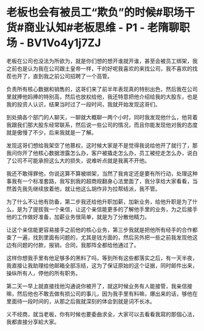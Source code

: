# 老板也会有被员工“欺负”的时候#职场干货#商业认知#老板思维 - P1 - 老隋聊职场 - BV1Vo4y1j7ZJ

老板在公司也没法为所欲为，就是你们想的想开谁就开谁，甚至会被员工绑架，我之前也是认为我在公司跟土皇帝一样，干的好呢我喜欢的来找公司，我不喜欢的找茬也开了，直到我之前公司招聘了一个高管。

负责所有核心数据和销售的，这哥们来了前半年表现真的特别出色，然后我在公司里就捧他妈捧的特别高，然后也放权给他，我还特意把他介绍给我的大股东，也是我的投资人认识，结果当时过了一段时间，我就开始发现这哥们。

到处搞各个部门的人聊天，一聊就大概聊一两个小时，同时我发现他什么，他背着我跟我们那大股东经常联系，然后说一些公司的情况，而且你能发现他对我的态度就是傲慢了不少，后来我就是一了解。

发现这哥们想给我架空了他篡权，这时候大家是不是觉得我说给他开了就行了，那我问你开了他核心数据泄露怎么办，客户被撬走怎么办，员工被挖走怎么办，说白了公司不可能承担这么大的损失，说难听点就是我离不开他。

我还不敢得罪他，你说这算不算被绑架，当然了我肯定还是要有所行动，处理这种事我有一个标准套路，我写到我的超商规翻身心法里面了，我分享给大家看看，当然首先我先继续放着他，就让他这么胡作非为拉帮结派，我不管。

为了什么不让他有防备，第二步我还给他升职加薪，加新业务，给他升职是为了什么，是为了提拔我一个亲信，让这个亲信能更多的了解他手里的业务，为之后接手他的工作做好准备，加薪业务很简单，就是为了分散他精力。

让这个亲信能更容易接手之前他的核心业务，第三步我就是把他所有经手的合作都查了一遍，找到里面有问题的，尤其是钱方面的，然后另外把一些之前我发现他这边有问题的付款，报销，合同，我那阵全都给他通过了。

这样你想我手里有他足够多的黑料了吗，等到所有这些都落实之后，有一天半夜，我直接让我助理给他邮箱全部冻结，这为了保证原始的这个证据，同时邮件出来，操纵所有人，停他的所有职务。

第二天一早上就直接找他沟通说你被开了，就这时候业务有人能接管，我亲信接嘛，然后他也不敢去做有损公司的事儿，因为我手里有料嘛，爆出来的话，够他在里面待一段时间的，从那之后我就深刻的体会到就是词不长冰。

义不经商，就当老板，你有时候也要委曲求全，大家可以去看看我寫的那個心法，我都直接分享給大家。